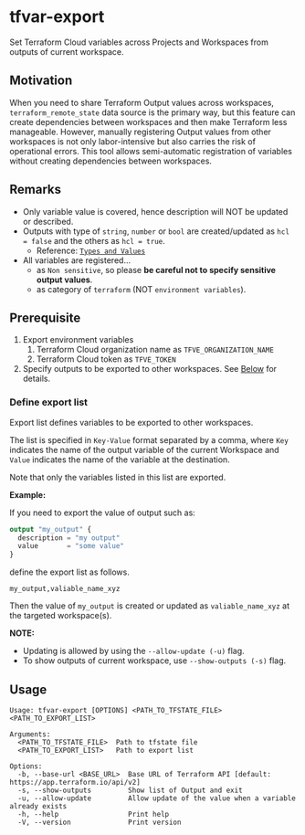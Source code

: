 # tfvar-export

Set Terraform Cloud variables across Projects and Workspaces from outputs of
current workspace.

## Motivation

When you need to share Terraform Output values across workspaces,
`terraform_remote_state` data source is the primary way, but this feature can
create dependencies between workspaces and then make Terraform less manageable.
However, manually registering Output values from other workspaces is not only
labor-intensive but also carries the risk of operational errors. This tool
allows semi-automatic registration of variables without creating dependencies
between workspaces.

## Remarks

- Only variable value is covered, hence description will NOT be updated or
  described.
- Outputs with type of `string`, `number` or `bool` are created/updated as
  `hcl = false` and the others as `hcl = true`.
  - Reference:
    [`Types and Values`](https://developer.hashicorp.com/terraform/language/expressions/types)
- All variables are registered...
  - as `Non sensitive`, so please **be careful not to specify sensitive output
    values**.
  - as category of `terraform` (NOT `environment variables`).

## Prerequisite

1. Export environment variables
   1. Terraform Cloud organization name as `TFVE_ORGANIZATION_NAME`
   1. Terraform Cloud token as `TFVE_TOKEN`
1. Specify outputs to be exported to other workspaces. See
   [Below](#define-export-list) for details.

### Define export list

Export list defines variables to be exported to other workspaces.

The list is specified in `Key-Value` format separated by a comma, where `Key`
indicates the name of the output variable of the current Workspace and `Value`
indicates the name of the variable at the destination.

Note that only the variables listed in this list are exported.

**Example:**

If you need to export the value of output such as:

```terraform
output "my_output" {
  description = "my output"
  value       = "some value"
}
```

define the export list as follows.

```
my_output,valiable_name_xyz
```

Then the value of `my_output` is created or updated as `valiable_name_xyz` at
the targeted workspace(s).

**NOTE:**

- Updating is allowed by using the `--allow-update (-u)` flag.
- To show outputs of current workspace, use `--show-outputs (-s)` flag.

## Usage

```
Usage: tfvar-export [OPTIONS] <PATH_TO_TFSTATE_FILE> <PATH_TO_EXPORT_LIST>

Arguments:
  <PATH_TO_TFSTATE_FILE>  Path to tfstate file
  <PATH_TO_EXPORT_LIST>   Path to export list

Options:
  -b, --base-url <BASE_URL>  Base URL of Terraform API [default: https://app.terraform.io/api/v2]
  -s, --show-outputs         Show list of Output and exit
  -u, --allow-update         Allow update of the value when a variable already exists
  -h, --help                 Print help
  -V, --version              Print version
```
